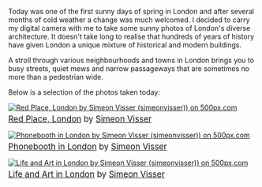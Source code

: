 <!--
.. title: Photos of London in Spring 2013
.. slug: photos-of-london-in-spring-2013
.. date: 2013/04/06 20:15:00
.. tags: photography, london, architecture
.. link:
.. description:
-->

Today was one of the first sunny days of spring in London and after several
months of cold weather a change was much welcomed. I decided to carry my digital
camera with me to take some sunny photos of London's diverse architecture. It
doesn't take long to realise that hundreds of years of history have given
London a unique mixture of historical and modern buildings.

A stroll through various neighbourhoods and towns in London brings you to
busy streets, quiet mews and narrow passageways that are sometimes no
more than a pedestrian wide.

Below is a selection of the photos taken today:

<a href="http://500px.com/photo/30322953"><img src="http://pcdn.500px.net/30322953/426c2d7df0949747052b6a2e372ecc663c997f56/4.jpg" alt="Red Place, London by Simeon Visser (simeonvisser)) on 500px.com" border="0" style="margin: 0 0 5px 0;"></a><br/><font style="font-size: 120%;"><a href="http://500px.com/photo/30322953">Red Place, London</a> by <a href="http://500px.com/simeonvisser">Simeon Visser</a></font>

<a href="http://500px.com/photo/30323561"><img src="http://pcdn.500px.net/30323561/72e8833e97eb14263d13288b9591c7a134a2bca5/4.jpg" alt="Phonebooth in London by Simeon Visser (simeonvisser)) on 500px.com" border="0" style="margin: 0 0 5px 0;"></a><br/><font style="font-size: 120%;"><a href="http://500px.com/photo/30323561">Phonebooth in London</a> by <a href="http://500px.com/simeonvisser">Simeon Visser</a></font>

<a href="http://500px.com/photo/30324755"><img src="http://pcdn.500px.net/30324755/ca1af5b2df97fa469c75780801d9f70184f60bcc/4.jpg" alt="Life and Art in London by Simeon Visser (simeonvisser)) on 500px.com" border="0" style="margin: 0 0 5px 0;"></a><br/><font style="font-size: 120%;"><a href="http://500px.com/photo/30324755">Life and Art in London</a> by <a href="http://500px.com/simeonvisser">Simeon Visser</a></font>